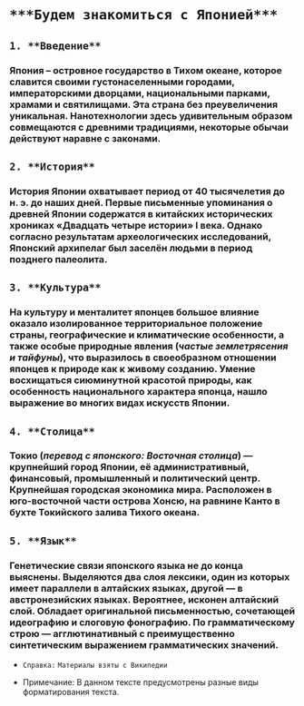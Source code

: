 # `***Будем знакомиться с Японией***`

## `1. **Введение**`
### Япония – островное государство в Тихом океане, которое славится своими густонаселенными городами, императорскими дворцами, национальными парками, храмами и святилищами. Эта страна без преувеличения уникальная. Нанотехнологии здесь удивительным образом совмещаются с древними традициями, некоторые обычаи действуют наравне с законами. 

## `2. **История**`

### История Японии охватывает период от 40 тысячелетия до н. э. до наших дней. Первые письменные упоминания о древней Японии содержатся в китайских исторических хрониках «Двадцать четыре истории» I века. Однако согласно результатам археологических исследований, Японский архипелаг был заселён людьми в период позднего палеолита.

## `3. **Культура**`
### На культуру и менталитет японцев большое влияние оказало изолированное территориальное положение страны, географические и климатические особенности, а также особые природные явления (*частые землетрясения и тайфуны*), что выразилось в своеобразном отношении японцев к природе как к живому созданию. Умение восхищаться сиюминутной красотой природы, как особенность национального характера японца, нашло выражение во многих видах искусств Японии.

## `4. **Столица**`
### Токио (*перевод с японского: Восточная столица*) — крупнейший город Японии, её административный, финансовый, промышленный и политический центр. Крупнейшая городская экономика мира. Расположен в юго-восточной части острова Хонсю, на равнине Канто в бухте Токийского залива Тихого океана.

## `5. **Язык**`
### Генетические связи японского языка не до конца выяснены. Выделяются два слоя лексики, один из которых имеет параллели в алтайских языках, другой — в австронезийских языках. Вероятнее, исконен алтайский слой. Обладает оригинальной письменностью, сочетающей идеографию и слоговую фонографию. По грамматическому строю — агглютинативный с преимущественно синтетическим выражением грамматических значений.

* `Справка:`
`Материалы взяты с Википедии`

- Примечание: В данном тексте предусмотрены разные виды форматирования текста. 